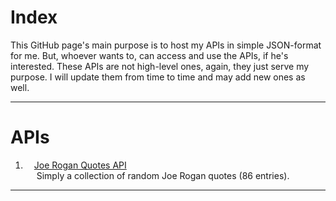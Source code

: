 # Index

This GitHub page's main purpose is to host my APIs in simple JSON-format for me. But, whoever wants to, can access and use the APIs, if he's interested. These APIs are not high-level ones, again, they just serve my purpose. I will update them from time to time and may add new ones as well.

---
# APIs

1. &emsp;[Joe Rogan Quotes API](https://harapi37.github.io/apis/jr_api.json) <br> 
&emsp;    Simply a collection of random Joe Rogan quotes (86 entries).

---
